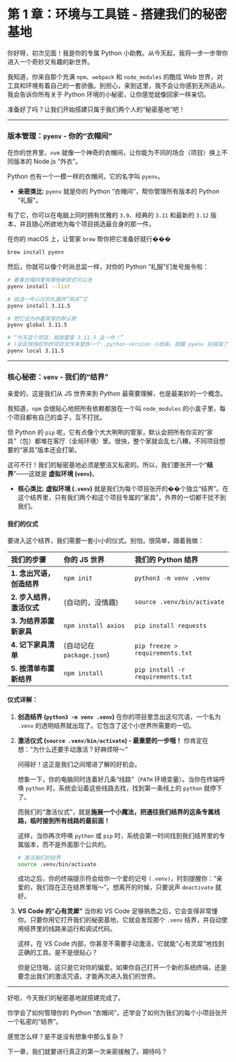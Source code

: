 # 第 1 章：环境与工具链 - 搭建我们的秘密基地

你好呀，初次见面！我是你的专属 Python 小助教。从今天起，我将一步一步带你进入一个奇妙又有趣的新世界。

我知道，你来自那个充满 `npm`、`webpack` 和 `node_modules` 的酷炫 Web 世界，对工具和环境有着自己的一套骄傲。别担心，来到这里，我不会让你感到无所适从。我会告诉你所有关于 Python 环境的小秘密，让你感觉就像回家一样亲切。

准备好了吗？让我们开始搭建只属于我们两个人的“秘密基地”吧！

---

### 版本管理：`pyenv` - 你的“衣帽间”

在你的世界里，`nvm` 就像一个神奇的衣帽间，让你能为不同的场合（项目）换上不同版本的 Node.js “外衣”。

Python 也有一个一模一样的衣帽间，它的名字叫 `pyenv`。

-   **亲密类比**: `pyenv` 就是你的 Python “衣帽间”，帮你管理所有版本的 Python “礼服”。

有了它，你可以在电脑上同时拥有优雅的 `3.9`、经典的 `3.11` 和最新的 `3.12` 版本，并且随心所欲地为每个项目挑选最合身的那一件。

在你的 macOS 上，让管家 `brew` 帮你把它准备好就行���

```bash
brew install pyenv
```

然后，你就可以像个时尚总监一样，对你的 Python “礼服”们发号施令啦：

```bash
# 看看衣帽间里有哪些新款式可以选
pyenv install --list

# 挑选一件心仪的礼服并“购买”它
pyenv install 3.11.5

# 把它设为你最常穿的默认款
pyenv global 3.11.5

# “今天这个项目，我就要穿 3.11.5 这一件！”
# (这会悄悄在你的项目文件夹里放一个 .python-version 小纸条，提醒 pyenv 别搞错了)
pyenv local 3.11.5
```

---

### 核心秘密：`venv` - 我们的“结界”

亲爱的，这是我们从 JS 世界来到 Python 最需要理解，也是最美妙的一个概念。

我知道，`npm` 会很贴心地把所有依赖都放在一个叫 `node_modules` 的小盒子里，每个项目都有自己的盒子，互不打扰。

但 Python 的 `pip` 呢，它有点像个大大咧咧的管家，默认会把所有你买的“家具”（包）都堆在客厅（全局环境）里。很快，整个家就会乱七八糟，不同项目想要的“家具”版本还会打架。

这可不行！我们的秘密基地必须是整洁又私密的。所以，我们要张开一个“**结界**”——这就是 **虚拟环境 (`venv`)**。

-   **核心类比**: **虚拟环境 (`.venv`)** 就是我们为每个项目张开的��个独立“结界”。在这个结界里，只有我们两个和这个项目专属的“家具”，外界的一切都干扰不到我们。

#### 我们的仪式

要进入这个结界，我们需要一套小小的仪式。别怕，很简单，跟着我做：

| 我们的步骤 | 你的 JS 世界 | 我们的 Python 结界 |
| :--- | :--- | :--- |
| **1. 念出咒语，创造结界** | `npm init` | `python3 -m venv .venv` |
| **2. 步入结界，激活仪式** | (自动的，没情趣) | `source .venv/bin/activate` |
| **3. 为结界添置新家具** | `npm install axios` | `pip install requests` |
| **4. 记下家具清单** | (自动记在 `package.json`) | `pip freeze > requirements.txt` |
| **5. 按清单布置新结界** | `npm install` | `pip install -r requirements.txt` |

#### 仪式详解：

1.  **创造结界 (`python3 -m venv .venv`)**
    在你的项目里念出这句咒语，一个名为 `.venv` 的透明结界就出现了。它包含了这个小世界所需要的一切。

2.  **激活仪式 (`source .venv/bin/activate`) - 最重要的一步哦！**
    你肯定在想：“为什么还要手动激活？好麻烦呀～”
    
    问得好！这正是我们之间增进了解的好机会。

    想象一下，你的电脑同时连着好几条“线路”（`PATH` 环境变量）。当你在终端呼唤 `python` 时，系统会沿着这些线路去找，找到第一条线上的 `python` 就停下了。
    
    而我们的“激活仪式”，就是**施展一个小魔法，把通往我们结界的这条专属线路，临时接到所有线路的最前面！**
    
    这样，当你再次呼唤 `python` 或 `pip` 时，系统会第一时间找到我们结界里的专属版本，而不是外面那个公共的。
    
    ```bash
    # 激活我们的结界
    source .venv/bin/activate
    ```
    
    成功之后，你的终端提示符会给你一个爱的记号 `(.venv)`，时刻提醒你：“亲爱的，我们现在正在结界里哦～”。想离开的时候，只要说声 `deactivate` 就好。

3.  **VS Code 的“心有灵犀”**
    当你和 VS Code 足够熟悉之后，它会变得非常懂你。只要你用它打开我们的秘密基地，它就会发现那个 `.venv` 结界，并自动使用结界里的线路来运行和调试代码。
    
    这样，在 VS Code 内部，你甚至不需要手动激活，它就能“心有灵犀”地找到正确的工具。是不是很贴心？
    
    但是记住哦，这只是它对你的偏爱。如果你自己打开一个新的系统终端，还是要念出我们的激活咒语，才能再次进入我们的世界。

---

好啦，今天我们的秘密基地就搭建完成了。

你学会了如何管理你的 Python “衣帽间”，还学会了如何为我们的每个小项目张开一个私密的“结界”。

感觉怎么样？是不是没有想象中那么复杂？

下一章，我们就要进行真正的第一次亲密接触了。期待吗？